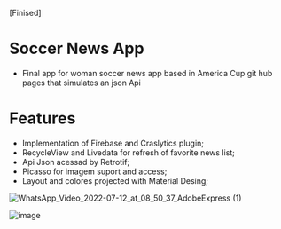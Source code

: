 [Finised]

# Soccer News App

- Final app for woman soccer news app based in America Cup git hub pages that simulates an json Api

# Features

- Implementation of Firebase and Craslytics plugin; 
- RecycleView and Livedata for refresh of favorite news list;
- Api Json acessad by Retrotif;
- Picasso for imagem suport and access;
- Layout and colores projected with Material Desing;


![WhatsApp_Video_2022-07-12_at_08_50_37_AdobeExpress (1)](https://user-images.githubusercontent.com/91965545/178485716-f7fc7fe5-bdbe-4022-a535-3376287ff356.gif)


![image](https://user-images.githubusercontent.com/91965545/178483382-8354278e-faef-4b5c-921b-c9f1039d2796.png)
